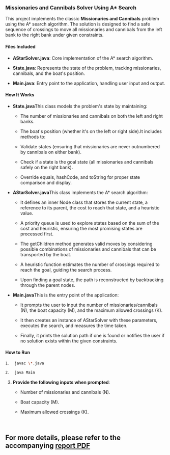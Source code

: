 ### Missionaries and Cannibals Solver Using A\* Search

This project implements the classic **Missionaries and Cannibals** problem using the A\* search algorithm. The solution is designed to find a safe sequence of crossings to move all missionaries and cannibals from the left bank to the right bank under given constraints.

#### Files Included

*   **AStarSolver.java**: Core implementation of the A\* search algorithm.
    
*   **State.java**: Represents the state of the problem, tracking missionaries, cannibals, and the boat's position.
    
*   **Main.java**: Entry point to the application, handling user input and output.
    

#### How It Works

*   **State.java**This class models the problem's state by maintaining:
    
    *   The number of missionaries and cannibals on both the left and right banks.
        
    *   The boat's position (whether it's on the left or right side).It includes methods to:
        
    *   Validate states (ensuring that missionaries are never outnumbered by cannibals on either bank).
        
    *   Check if a state is the goal state (all missionaries and cannibals safely on the right bank).
        
    *   Override equals, hashCode, and toString for proper state comparison and display.
        
*   **AStarSolver.java**This class implements the A\* search algorithm:
    
    *   It defines an inner Node class that stores the current state, a reference to its parent, the cost to reach that state, and a heuristic value.
        
    *   A priority queue is used to explore states based on the sum of the cost and heuristic, ensuring the most promising states are processed first.
        
    *   The getChildren method generates valid moves by considering possible combinations of missionaries and cannibals that can be transported by the boat.
        
    *   A heuristic function estimates the number of crossings required to reach the goal, guiding the search process.
        
    *   Upon finding a goal state, the path is reconstructed by backtracking through the parent nodes.
        
*   **Main.java**This is the entry point of the application:
    
    *   It prompts the user to input the number of missionaries/cannibals (N), the boat capacity (M), and the maximum allowed crossings (K).
        
    *   It then creates an instance of AStarSolver with these parameters, executes the search, and measures the time taken.
        
    *   Finally, it prints the solution path if one is found or notifies the user if no solution exists within the given constraints.
        

#### How to Run
```bash
1.  javac \*.java
```
```bash  
2.  java Main
``` 
3.  **Provide the following inputs when prompted**:
    
    *   Number of missionaries and cannibals (N).
        
    *   Boat capacity (M).
        
    *   Maximum allowed crossings (K).
  
<br/>


## For more details, please refer to the accompanying [report PDF](Missionaries_And_Cannibals_Report.pdf)

